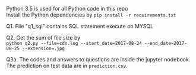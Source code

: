 Python 3.5 is used for all Python code in this repo  
Install the Python dependencies by `pip install -r requirements.txt`

Q1. File "q1_sql" contains SQL statement execute on MYSQL

Q2. Get the sum of file size by  
`python q2.py --file=cdn.log --start_date=2017-08-24 --end_date=2017-08-25 --extension=.jpg`

Q3a. The codes and answers to questions are inside the jupyter nodebook. The prediction on test data are in `prediction.csv`.
